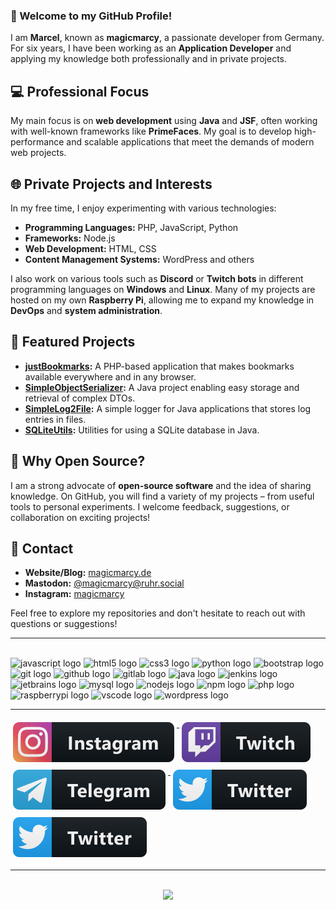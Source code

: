 ### 👋 Welcome to my GitHub Profile!

I am **Marcel**, known as **magicmarcy**, a passionate developer from Germany. For six years, I have been working as an **Application Developer** and applying my knowledge both professionally and in private projects.

## 💻 Professional Focus
My main focus is on **web development** using **Java** and **JSF**, often working with well-known frameworks like **PrimeFaces**. My goal is to develop high-performance and scalable applications that meet the demands of modern web projects.

## 🌐 Private Projects and Interests
In my free time, I enjoy experimenting with various technologies:

- **Programming Languages:** PHP, JavaScript, Python  
- **Frameworks:** Node.js  
- **Web Development:** HTML, CSS  
- **Content Management Systems:** WordPress and others  

I also work on various tools such as **Discord** or **Twitch bots** in different programming languages on **Windows** and **Linux**. Many of my projects are hosted on my own **Raspberry Pi**, allowing me to expand my knowledge in **DevOps** and **system administration**.

## 📌 Featured Projects

- **[justBookmarks](https://github.com/magicmarcy/justBookmarks):** A PHP-based application that makes bookmarks available everywhere and in any browser.  
- **[SimpleObjectSerializer](https://github.com/magicmarcy/SimpleObjectSerializer):** A Java project enabling easy storage and retrieval of complex DTOs.  
- **[SimpleLog2File](https://github.com/magicmarcy/SimpleLog2File):** A simple logger for Java applications that stores log entries in files.
- **[SQLiteUtils](https://github.com/magicmarcy/SQLiteUtils):** Utilities for using a SQLite database in Java.   

## 🔗 Why Open Source?
I am a strong advocate of **open-source software** and the idea of sharing knowledge. On GitHub, you will find a variety of my projects – from useful tools to personal experiments. I welcome feedback, suggestions, or collaboration on exciting projects!

## 💌 Contact
- **Website/Blog:** [magicmarcy.de](https://magicmarcy.de)  
- **Mastodon:** [@magicmarcy@ruhr.social](https://ruhr.social/@magicmarcy)  
- **Instagram:** [magicmarcy](https://instagram.com/magicmarcy)  

Feel free to explore my repositories and don't hesitate to reach out with questions or suggestions!

<hr/>

<br clear="both">

<div align="left">
  <img src="https://cdn.jsdelivr.net/gh/devicons/devicon/icons/javascript/javascript-original.svg" height="30" width="42" alt="javascript logo"  />
  <img src="https://cdn.jsdelivr.net/gh/devicons/devicon/icons/html5/html5-original.svg" height="30" width="42" alt="html5 logo"  />
  <img src="https://cdn.jsdelivr.net/gh/devicons/devicon/icons/css3/css3-original.svg" height="30" width="42" alt="css3 logo"  />
  <img src="https://cdn.jsdelivr.net/gh/devicons/devicon/icons/python/python-original.svg" height="30" width="42" alt="python logo"  />
  <img src="https://cdn.jsdelivr.net/gh/devicons/devicon/icons/bootstrap/bootstrap-original.svg" height="30" width="42" alt="bootstrap logo"  />
  <img src="https://cdn.jsdelivr.net/gh/devicons/devicon/icons/git/git-original.svg" height="30" width="42" alt="git logo"  />
  <img src="https://cdn.jsdelivr.net/gh/devicons/devicon/icons/github/github-original.svg" height="30" width="42" alt="github logo"  />
  <img src="https://cdn.jsdelivr.net/gh/devicons/devicon/icons/gitlab/gitlab-original.svg" height="30" width="42" alt="gitlab logo"  />
  <img src="https://cdn.jsdelivr.net/gh/devicons/devicon/icons/java/java-original.svg" height="30" width="42" alt="java logo"  />
  <img src="https://cdn.jsdelivr.net/gh/devicons/devicon/icons/jenkins/jenkins-line.svg" height="30" width="42" alt="jenkins logo"  />
  <img src="https://cdn.jsdelivr.net/gh/devicons/devicon/icons/jetbrains/jetbrains-original.svg" height="30" width="42" alt="jetbrains logo"  />
  <img src="https://cdn.jsdelivr.net/gh/devicons/devicon/icons/mysql/mysql-original.svg" height="30" width="42" alt="mysql logo"  />
  <img src="https://cdn.jsdelivr.net/gh/devicons/devicon/icons/nodejs/nodejs-original.svg" height="30" width="42" alt="nodejs logo"  />
  <img src="https://cdn.jsdelivr.net/gh/devicons/devicon/icons/npm/npm-original-wordmark.svg" height="30" width="42" alt="npm logo"  />
  <img src="https://cdn.jsdelivr.net/gh/devicons/devicon/icons/php/php-original.svg" height="30" width="42" alt="php logo"  />
  <img src="https://cdn.jsdelivr.net/gh/devicons/devicon/icons/raspberrypi/raspberrypi-original.svg" height="30" width="42" alt="raspberrypi logo"  />
  <img src="https://cdn.jsdelivr.net/gh/devicons/devicon/icons/vscode/vscode-original.svg" height="30" width="42" alt="vscode logo"  />
  <img src="https://cdn.jsdelivr.net/gh/devicons/devicon/icons/wordpress/wordpress-original.svg" height="30" width="42" alt="wordpress logo"  />
</div>

<hr/>

<p align="left">
  <a href="https://www.instagram.com/magicmarcy/" target="_blank">
    <img src="https://github.com/MikeCodesDotNET/ColoredBadges/blob/master/svg/social/instagram.svg" alt="instagram" style="vertical-align:top; margin:6px 4px">
  </a>  
  <a href="https://twitch.tv/w8abit_de" target="_blank">
    <img src="https://github.com/MikeCodesDotNET/ColoredBadges/blob/master/svg/streaming/twitch.svg" alt="twitch" style="vertical-align:top; margin:6px 4px">
  </a> 
  <a href="https://t.me/marcyessen" target="_blank">
    <img src="https://github.com/MikeCodesDotNET/ColoredBadges/blob/master/svg/social/telegram.svg" alt="telegram" style="vertical-align:top; margin:6px 4px">
  </a>    
  <a href="https://twitter.com/magic_marcy" target="_blank">
    <img src="https://github.com/MikeCodesDotNET/ColoredBadges/blob/master/svg/social/twitter.svg" alt="twitter" style="vertical-align:top; margin:6px 4px">
  </a>
  <a href="https://twitter.com/w8abit_de" target="_blank">
    <img src="https://github.com/MikeCodesDotNET/ColoredBadges/blob/master/svg/social/twitter.svg" alt="twitter" style="vertical-align:top; margin:6px 4px">
  </a>
</p>

<hr/>

<br clear="both">

<div align="center">
  <img src="https://visitor-badge.laobi.icu/badge?page_id=magicmarcy.magicmarcy&"  />
</div>

###
